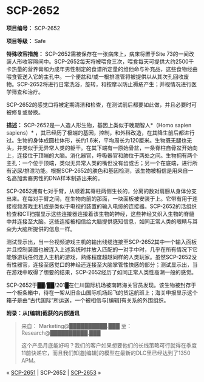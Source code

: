# SCP-2652
                        


**项目编号：**  SCP-2652

**项目等级：**  Safe

**特殊收容措施：**  SCP-2652需被保存在一张病床上，病床将置于Site 73的一间改装人形收容隔间中。SCP-2652每天将被喂食三次，喂食每天可提供大约2500千卡热量的营养膏和为成年男性制定的食谱所定量的维他命与补充品，这些食物经由喂食管送入它的主孔中。一个便盆和/或一根排泄管将被提供以从其次孔回收废物。SCP-2652将进行日常洗浴，旋转，和按摩以防止褥疮产生；并视情况进行医学筛查和治疗。

SCP-2652的感觉口将被定期清洁和检查，在测试前后都要如此做，并且必要时可被修复或替换。

**描述：**  SCP-2652是一人造人形生物，基因上类似于晚期智人*（Homo sapien sapiens）* ，其已经历了极端的基因，控制，和外科改造，在其降生前后都进行过。生物的身体成圆柱体形，长约1.6米，平均周长为120厘米。生物既无腿也无头，并类似于无异常人类的躯干。在其下端有一原始骨盆，一条脊柱自骨盆开始向上，连接位于顶端的大脑。消化器官，呼吸器官和肺位于两处之间。生物拥有两个主孔：一个位于顶端，类似无异常人类的嘴但没有齿或舌；另一个在底端，进行所有泌尿/排泄功能。根据SCP-2652的肤色和基因检测，该生物被相信是用来自一名高加索裔男性的DNA样本制造出来的。

SCP-2652拥有七对手臂，从顺着其脊柱两侧生长的，分离的数对肩膀从身体分支出来。在每对手臂之间，在生物向前的那面，一块面板被安装于上。它带有用于连接视频游戏主机或是类似于电视的装置的输入电缆的连接器。SCP-2652的活组织检查和CT扫描显示这些连接器连接着该生物的神经，这些神经又织入生物的脊髓中并连接至大脑。这些连接被相信给大脑提供感知信息，如同正常人类的眼睛与耳朵为大脑所提供的信息一样。

测试显示出，当一台视频游戏主机的输出线缆连接至SCP-2652其中一个输入面板并且控制装置也被连入上述系统时并放入匹配的一对手中时，几乎在所有情况下它能够游玩任何连入主机的游戏，熟练程度超越同样的人类玩家。虽然SCP-2652没有性器官，连接至感觉口的神经还连接至大脑掌管性快感的部分；测试显示出，当在游戏中取得了想要的结果，SCP-2652经历了如同正常人类性高潮一般的感觉。

SCP-2652于██/██/201█在仁川国际机场被南韩海关官员发现。该生物被封存于一个板条箱中，待在一架从旧金山国际机场起飞的货运航班上；海关申报显示这个箱子是由“古代国际”所运送，一个被相信与[编辑]有关系的外围组织。

**附录：从[编辑]截获的内部通讯** 


> 来自： Marketing@██████████.███
至： Research@██████████.███
> 
> 这个产品月底能好吗？我们的客户如果想要他们的长线策略可行就得在季度11前快递它，而且我们知道[编辑]的模型在最新的DLC里已经达到了1350 APM。
> 



« <a shape='rect' class='newpage' href='/scp-2651'>SCP-2651</a> | SCP-2652 | [SCP-2653](/scp-2653) »





                    